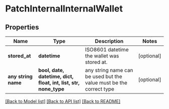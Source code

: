 # PatchInternalInternalWallet


## Properties
Name | Type | Description | Notes
------------ | ------------- | ------------- | -------------
**stored_at** | **datetime** | ISO8601 datetime the wallet was stored at. | [optional] 
**any string name** | **bool, date, datetime, dict, float, int, list, str, none_type** | any string name can be used but the value must be the correct type | [optional]

[[Back to Model list]](../README.md#documentation-for-models) [[Back to API list]](../README.md#documentation-for-api-endpoints) [[Back to README]](../README.md)


